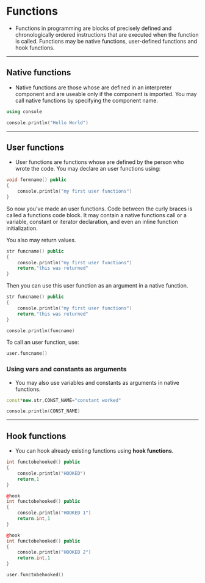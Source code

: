 # Functions
- Functions in programming are blocks of precisely defined and chronologically ordered instructions that are executed when the function is called. Functions may be native functions, user-defined functions and hook functions.

---------------------------------------------------------------------------------------------------------

## Native functions

- Native functions are those whose are defined in an interpreter component and are useable only if the component is imported. You may call native functions by specifying the component name.

```cpp
using console

console.println("Hello World")
```


---------------------------------------------------------------------------------------------------------

## User functions

- User functions are functions whose are defined by the person who wrote the code. You may declare an user functions using:

```cpp
void formname() public
{
	console.println("my first user functions")
}
```

So now you've made an user functions. Code between the curly braces is called a functions code block. It may contain a native functions call or a variable, constant or iterator declaration, and even an inline function initialization.

You also may return values.

```cpp
str funcname() public
{
	console.println("my first user functions")
	return,"this was returned"
}
```

Then you can use this user function as an argument in a native function.

```cpp
str funcname() public
{
	console.println("my first user functions")
	return,"this was returned"
}

console.println(funcname)
```

To call an user function, use:

```cpp
user.funcname()
```


### Using vars and constants as arguments

- You may also use variables and constants as arguments in native functions.

```cpp
const*new.str,CONST_NAME="constant worked"

console.println(CONST_NAME)
```

---------------------------------------------------------------------------------------------------------

## Hook functions
- You can hook already existing functions using **hook functions**.

```cpp
int functobehooked() public
{
	console.println("HOOKED")
	return,1
}

@hook
int functobehooked() public
{
	console.println("HOOKED 1")
	return.int,1
}

@hook
int functobehooked() public
{
	console.println("HOOKED 2")
	return.int,1
}

user.functobehooked()
```